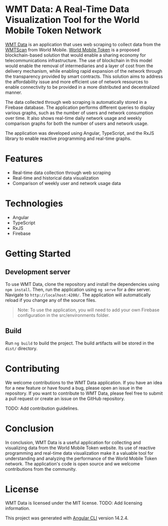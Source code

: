 # WMT Data: A Real-Time Data Visualization Tool for the World Mobile Token Network

[WMT Data](https://wmtdata.net/) is an application that uses web scraping to collect data from the [WMTScan](https://wmtscan.com/) from World Mobile.
[World Mobile Token](https://worldmobiletoken.com/) is a proposed blockchain-based solution that would enable a sharing economy for telecommunications infrastructure. The use of blockchain in this model would enable the removal of intermediaries and a layer of cost from the delivery mechanism, while enabling rapid expansion of the network through the transparency provided by smart contracts. This solution aims to address the affordability issue and more efficient use of network resources to enable connectivity to be provided in a more distributed and decentralized manner.

The data collected through web scraping is automatically stored in a Firebase database. The application performs different queries to display various graphs, such as the number of users and network consumption over time. It also shows real-time daily network usage and weekly comparison graphs for both the number of users and network usage.

The application was developed using Angular, TypeScript, and the RxJS library to enable reactive programming and real-time graphs.

# Features

- Real-time data collection through web scraping
- Real-time and historical data visualization
- Comparison of weekly user and network usage data

# Technologies

- Angular
- TypeScript
- RxJS
- Firebase

# Getting Started

## Development server

To use WMT Data, clone the repository and install the dependencies using `npm install`. Then, run the application using `ng serve` for a dev server. Navigate to `http://localhost:4200/`. The application will automatically reload if you change any of the source files.

> Note: To use the application, you will need to add your own Firebase configuration in the src/environments folder.

## Build

Run `ng build` to build the project. The build artifacts will be stored in the `dist/` directory.

# Contributing

We welcome contributions to the WMT Data application. If you have an idea for a new feature or have found a bug, please open an issue in the repository. If you want to contribute to WMT Data, please feel free to submit a pull request or create an issue on the GitHub repository.

TODO: Add contribution guidelines.

# Conclusion

In conclusion, WMT Data is a useful application for collecting and visualizing data from the World Mobile Token website. Its use of reactive programming and real-time data visualization make it a valuable tool for understanding and analyzing the performance of the World Mobile Token network. The application's code is open source and we welcome contributions from the community.

# License

WMT Data is licensed under the MIT license.
TODO: Add licensing information.

This project was generated with [Angular CLI](https://github.com/angular/angular-cli) version 14.2.4.
